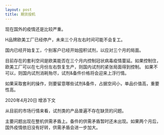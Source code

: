 ```yaml
---
layout: post
title: 期货投机
---
```


现在国外的疫情还是比较严重。

H品牌欧美工厂已经停产，未来三个月左右时间可能不会复工。

国内已经开始复工，个别客户已经开始囤积试剂，以应对三个月的局面。

目前存在的套利空间是欧美能否在三个月内控制冠状病毒疫情蔓延。如果控制住，欧美工厂可以在七月份左右恢复生产，则国内试剂的紧张局面得到控制。
如果不可以，则国内试剂消耗殆尽，试剂&备件价格将会迎来上浮行情。

如果采取套利的操作，则要留意哪些试剂&备件，占据空间小，单品价值高，重要性高。

2020年4月20日 增添下文

从目前的市场行情来看，试剂类的产品普遍不存在缺货的问题。

主要问题出现在整机供需矛盾上。备件的供需矛盾暂时还未出现。如果两个月后，国外疫情依旧没有好转，供需矛盾会进一步加大。

